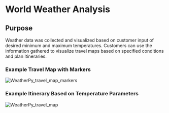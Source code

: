 # World Weather Analysis
## Purpose
Weather data was collected and visualized based on customer input of desired minimum and maximum temperatures. Customers can use the information gathered to visualize travel maps based on specified conditions and plan itineraries. 
### Example Travel Map with Markers
![WeatherPy_travel_map_markers](https://user-images.githubusercontent.com/103383489/178168165-296fa87c-51ab-431d-97a3-319318c608a4.PNG)

### Example Itinerary Based on Temperature Parameters
![WeatherPy_travel_map](https://user-images.githubusercontent.com/103383489/178168189-a4a75e30-351a-42f8-a8d7-f578e50e7d01.PNG)

